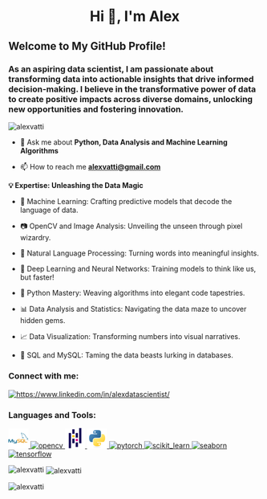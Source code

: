 <h1 align="center">Hi 👋, I'm Alex </h1>
<h2 align="left">Welcome to My GitHub Profile! </h2>

<h3 align="left" My Vision: To empower organizational growth and deliver exceptional value to customers and businesses.

<br>
As an aspiring data scientist, I am passionate about transforming data into actionable insights that drive informed decision-making. 
I believe in the transformative power of data to create positive impacts across diverse domains, unlocking new opportunities and fostering innovation.</h3>


<p align="left"> <img src="https://komarev.com/ghpvc/?username=alexvatti&label=Profile%20views&color=0e75b6&style=flat" alt="alexvatti" /> </p>


- 💬 Ask me about **Python, Data Analysis and Machine Learning Algorithms**

- 📫 How to reach me **alexvatti@gmail.com**
  
**💡 Expertise: Unleashing the Data Magic</h1>**
  - <p align="left"> 🤖 Machine Learning: Crafting predictive models that decode the language of data.
  - <p align="left">📷 OpenCV and Image Analysis: Unveiling the unseen through pixel wizardry.
  - <p align="left">📝 Natural Language Processing: Turning words into meaningful insights.
  - <p align="left">🧠 Deep Learning and Neural Networks: Training models to think like us, but faster!
  - <p align="left">🐍 Python Mastery: Weaving algorithms into elegant code tapestries.
  - <p align="left">📊 Data Analysis and Statistics: Navigating the data maze to uncover hidden gems.
  - <p align="left"> 📈 Data Visualization: Transforming numbers into visual narratives.
  - <p align="left">🎲 SQL and MySQL: Taming the data beasts lurking in databases.

<h3 align="left">Connect with me:</h3>
<p align="left">
<a href="https://www.linkedin.com/in/alexdatascientist/" target="blank"><img align="center" src="https://raw.githubusercontent.com/rahuldkjain/github-profile-readme-generator/master/src/images/icons/Social/linked-in-alt.svg" alt="https://www.linkedin.com/in/alexdatascientist/" height="30" width="40" /></a>
</p>

<h3 align="left">Languages and Tools:</h3>
<p align="left"> <a href="https://www.mysql.com/" target="_blank" rel="noreferrer"> <img src="https://raw.githubusercontent.com/devicons/devicon/master/icons/mysql/mysql-original-wordmark.svg" alt="mysql" width="40" height="40"/> </a> <a href="https://opencv.org/" target="_blank" rel="noreferrer"> <img src="https://www.vectorlogo.zone/logos/opencv/opencv-icon.svg" alt="opencv" width="40" height="40"/> </a> <a href="https://pandas.pydata.org/" target="_blank" rel="noreferrer"> <img src="https://raw.githubusercontent.com/devicons/devicon/2ae2a900d2f041da66e950e4d48052658d850630/icons/pandas/pandas-original.svg" alt="pandas" width="40" height="40"/> </a> <a href="https://www.python.org" target="_blank" rel="noreferrer"> <img src="https://raw.githubusercontent.com/devicons/devicon/master/icons/python/python-original.svg" alt="python" width="40" height="40"/> </a> <a href="https://pytorch.org/" target="_blank" rel="noreferrer"> <img src="https://www.vectorlogo.zone/logos/pytorch/pytorch-icon.svg" alt="pytorch" width="40" height="40"/> </a> <a href="https://scikit-learn.org/" target="_blank" rel="noreferrer"> <img src="https://upload.wikimedia.org/wikipedia/commons/0/05/Scikit_learn_logo_small.svg" alt="scikit_learn" width="40" height="40"/> </a> <a href="https://seaborn.pydata.org/" target="_blank" rel="noreferrer"> <img src="https://seaborn.pydata.org/_images/logo-mark-lightbg.svg" alt="seaborn" width="40" height="40"/> </a> <a href="https://www.tensorflow.org" target="_blank" rel="noreferrer"> <img src="https://www.vectorlogo.zone/logos/tensorflow/tensorflow-icon.svg" alt="tensorflow" width="40" height="40"/> </a> </p>

<p><img align="left" src="https://github-readme-stats.vercel.app/api/top-langs?username=alexvatti&show_icons=true&locale=en&layout=compact" alt="alexvatti" /></p>

<p>&nbsp;<img align="center" src="https://github-readme-stats.vercel.app/api?username=alexvatti&show_icons=true&locale=en" alt="alexvatti" /></p>

<p><img align="center" src="https://github-readme-streak-stats.herokuapp.com/?user=alexvatti&" alt="alexvatti" /></p>
